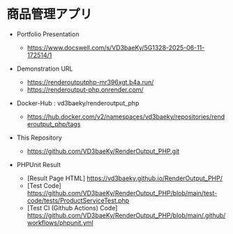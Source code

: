 # 商品管理アプリ
* Portfolio Presentation
    - https://www.docswell.com/s/VD3baeKy/5G1328-2025-06-11-172514/1

* Demonstration URL
    - https://renderoutputphp-mr396xgt.b4a.run/
    - https://renderoutput-php.onrender.com/
 
* Docker-Hub : vd3baeky/renderoutput_php
    - https://hub.docker.com/v2/namespaces/vd3baeky/repositories/renderoutput_php/tags
 
* This Repository
    - https://github.com/VD3baeKy/RenderOutput_PHP.git
 
* PHPUnit Result
    - [Result Page HTML] https://vd3baeky.github.io/RenderOutput_PHP/
    - [Test Code] https://github.com/VD3baeKy/RenderOutput_PHP/blob/main/test-code/tests/ProductServiceTest.php
    - [Test CI (Github Actions) Code] https://github.com/VD3baeKy/RenderOutput_PHP/blob/main/.github/workflows/phpunit.yml
